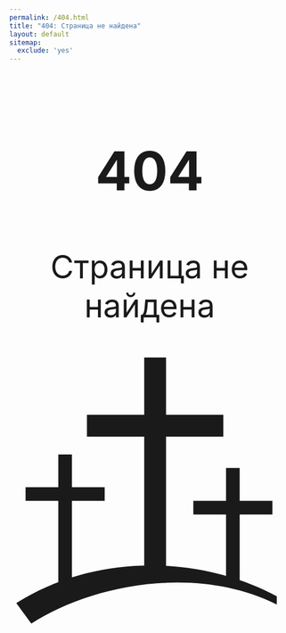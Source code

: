 ```yaml
---
permalink: /404.html
title: "404: Страница не найдена"
layout: default
sitemap:
  exclude: 'yes'
---
```


<article>
  <header><h1 style="font-size:min(10vw,100px);text-align:center;font-weight:bold;">404</h1></header>
  <p style="font-size:min(6vw,60px);text-align:center;margin-top:.1em;margin-bottom:1em;">Страница не найдена</p>
  <svg xmlns="http://www.w3.org/2000/svg" version="1.0" viewBox="0 0 980 980" style="width:min(50vw,500px);fill:currentColor;display:block;margin-left:auto;margin-right:auto;"><path d="M155,825v-300h-120v-50h120v-120h50v120h120v50h-120v300zm315,-45v-490h-210v-80h210v-210h80v210h210v80h-210v490zm300,45v-250h-120v-50h120v-120h50v120h120v50h-120v250zm-769,75c300,-190,685,-170,955,-25v30c-300,-150,-685,-70,-900,70z"/></svg>
</article>

